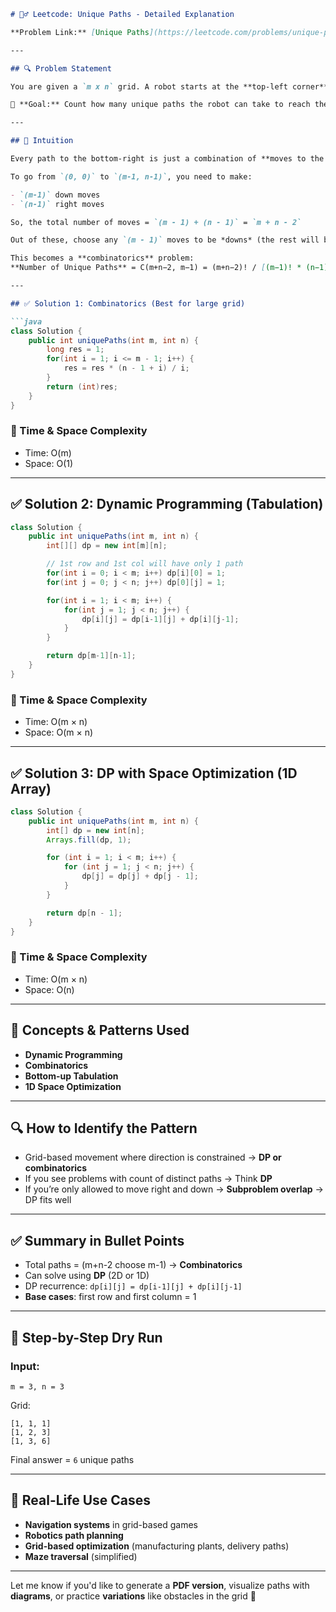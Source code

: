 ````markdown
# 🚶‍♂️ Leetcode: Unique Paths - Detailed Explanation

**Problem Link:** [Unique Paths](https://leetcode.com/problems/unique-paths/description/)

---

## 🔍 Problem Statement

You are given a `m x n` grid. A robot starts at the **top-left corner** (0,0) and wants to reach the **bottom-right corner** (m-1,n-1). The robot can only move **right** or **down**.

🧠 **Goal:** Count how many unique paths the robot can take to reach the destination.

---

## 🧠 Intuition

Every path to the bottom-right is just a combination of **moves to the right** and **moves down**.

To go from `(0, 0)` to `(m-1, n-1)`, you need to make:

- `(m-1)` down moves
- `(n-1)` right moves

So, the total number of moves = `(m - 1) + (n - 1)` = `m + n - 2`

Out of these, choose any `(m - 1)` moves to be *downs* (the rest will be *rights*), or vice versa.

This becomes a **combinatorics** problem:  
**Number of Unique Paths** = C(m+n−2, m−1) = (m+n−2)! / [(m−1)! * (n−1)!]

---

## ✅ Solution 1: Combinatorics (Best for large grid)

```java
class Solution {
    public int uniquePaths(int m, int n) {
        long res = 1;
        for(int i = 1; i <= m - 1; i++) {
            res = res * (n - 1 + i) / i;
        }
        return (int)res;
    }
}
````

### 🔧 Time & Space Complexity

* Time: O(m)
* Space: O(1)

---

## ✅ Solution 2: Dynamic Programming (Tabulation)

```java
class Solution {
    public int uniquePaths(int m, int n) {
        int[][] dp = new int[m][n];

        // 1st row and 1st col will have only 1 path
        for(int i = 0; i < m; i++) dp[i][0] = 1;
        for(int j = 0; j < n; j++) dp[0][j] = 1;

        for(int i = 1; i < m; i++) {
            for(int j = 1; j < n; j++) {
                dp[i][j] = dp[i-1][j] + dp[i][j-1];
            }
        }

        return dp[m-1][n-1];
    }
}
```

### 🔧 Time & Space Complexity

* Time: O(m × n)
* Space: O(m × n)

---

## ✅ Solution 3: DP with Space Optimization (1D Array)

```java
class Solution {
    public int uniquePaths(int m, int n) {
        int[] dp = new int[n];
        Arrays.fill(dp, 1);

        for (int i = 1; i < m; i++) {
            for (int j = 1; j < n; j++) {
                dp[j] = dp[j] + dp[j - 1];
            }
        }

        return dp[n - 1];
    }
}
```

### 🔧 Time & Space Complexity

* Time: O(m × n)
* Space: O(n)

---

## 🧩 Concepts & Patterns Used

* **Dynamic Programming**
* **Combinatorics**
* **Bottom-up Tabulation**
* **1D Space Optimization**

---

## 🔍 How to Identify the Pattern

* Grid-based movement where direction is constrained → **DP or combinatorics**
* If you see problems with count of distinct paths → Think **DP**
* If you’re only allowed to move right and down → **Subproblem overlap** → DP fits well

---

## ✅ Summary in Bullet Points

* Total paths = (m+n-2 choose m-1) → **Combinatorics**
* Can solve using **DP** (2D or 1D)
* DP recurrence: `dp[i][j] = dp[i-1][j] + dp[i][j-1]`
* **Base cases**: first row and first column = 1

---

## 🧪 Step-by-Step Dry Run

### Input:

```
m = 3, n = 3
```

Grid:

```
[1, 1, 1]
[1, 2, 3]
[1, 3, 6]
```

Final answer = `6` unique paths

---

## 🧰 Real-Life Use Cases

* **Navigation systems** in grid-based games
* **Robotics path planning**
* **Grid-based optimization** (manufacturing plants, delivery paths)
* **Maze traversal** (simplified)

---

Let me know if you'd like to generate a **PDF version**, visualize paths with **diagrams**, or practice **variations** like obstacles in the grid 🚀

```
```

